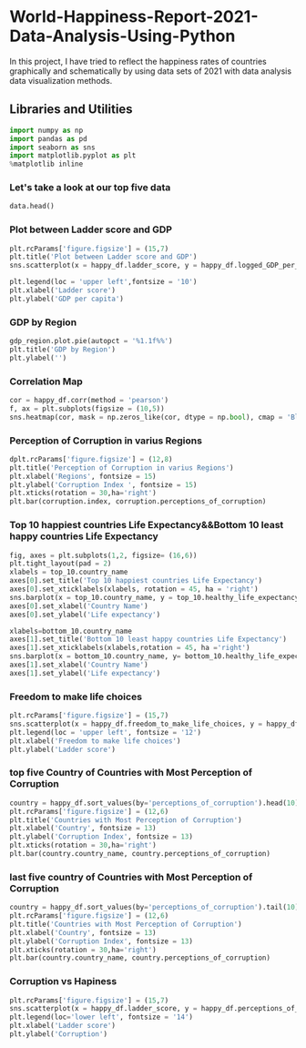 # World-Happiness-Report-2021-Data-Analysis-Using-Python
In this project, I have tried to reflect the happiness rates of countries graphically and schematically by using data sets of 2021 with data analysis data visualization methods.

## Libraries and Utilities

```Python
import numpy as np
import pandas as pd 
import seaborn as sns
import matplotlib.pyplot as plt
%matplotlib inline
```
### Let's take a look at our top five data

```Python
data.head()
```



### Plot between Ladder score and GDP

```Python
plt.rcParams['figure.figsize'] = (15,7)
plt.title('Plot between Ladder score and GDP')
sns.scatterplot(x = happy_df.ladder_score, y = happy_df.logged_GDP_per_capita, hue = happy_df.regional_indicator, s = 200);

plt.legend(loc = 'upper left',fontsize = '10')
plt.xlabel('Ladder score')
plt.ylabel('GDP per capita')
```


### GDP by Region

```Python
gdp_region.plot.pie(autopct = '%1.1f%%')
plt.title('GDP by Region')
plt.ylabel('')
```



### Correlation Map

```Python
cor = happy_df.corr(method = 'pearson')
f, ax = plt.subplots(figsize = (10,5))
sns.heatmap(cor, mask = np.zeros_like(cor, dtype = np.bool), cmap = 'Blues', square = True, ax = ax)
```


### Perception of Corruption in varius Regions

```Python
dplt.rcParams['figure.figsize'] = (12,8)
plt.title('Perception of Corruption in varius Regions')
plt.xlabel('Regions', fontsize = 15)
plt.ylabel('Corruption Index ', fontsize = 15)
plt.xticks(rotation = 30,ha='right')
plt.bar(corruption.index, corruption.perceptions_of_corruption)
```

### Top 10 happiest countries Life Expectancy&&Bottom 10 least happy countries Life Expectancy

```Python
fig, axes = plt.subplots(1,2, figsize= (16,6))
plt.tight_layout(pad = 2)
xlabels = top_10.country_name
axes[0].set_title('Top 10 happiest countries Life Expectancy')
axes[0].set_xticklabels(xlabels, rotation = 45, ha = 'right')
sns.barplot(x = top_10.country_name, y = top_10.healthy_life_expectancy, ax = axes[0])
axes[0].set_xlabel('Country Name')
axes[0].set_ylabel('Life expectancy')

xlabels=bottom_10.country_name
axes[1].set_title('Bottom 10 least happy countries Life Expectancy')
axes[1].set_xticklabels(xlabels,rotation = 45, ha ='right')
sns.barplot(x = bottom_10.country_name, y= bottom_10.healthy_life_expectancy, ax = axes[1])
axes[1].set_xlabel('Country Name')
axes[1].set_ylabel('Life expectancy')
```



### Freedom to make life choices

```Python
plt.rcParams['figure.figsize'] = (15,7)
sns.scatterplot(x = happy_df.freedom_to_make_life_choices, y = happy_df.ladder_score, hue = happy_df.regional_indicator, s=200)
plt.legend(loc = 'upper left', fontsize = '12')
plt.xlabel('Freedom to make life choices')
plt.ylabel('Ladder score')
```


### top five Country of Countries with Most Perception of Corruption

```Python
country = happy_df.sort_values(by='perceptions_of_corruption').head(10)
plt.rcParams['figure.figsize'] = (12,6)
plt.title('Countries with Most Perception of Corruption')
plt.xlabel('Country', fontsize = 13)
plt.ylabel('Corruption Index', fontsize = 13)
plt.xticks(rotation = 30,ha='right')
plt.bar(country.country_name, country.perceptions_of_corruption)
```


### last five country of Countries with Most Perception of Corruption

```Python
country = happy_df.sort_values(by='perceptions_of_corruption').tail(10)
plt.rcParams['figure.figsize'] = (12,6)
plt.title('Countries with Most Perception of Corruption')
plt.xlabel('Country', fontsize = 13)
plt.ylabel('Corruption Index', fontsize = 13)
plt.xticks(rotation = 30,ha='right')
plt.bar(country.country_name, country.perceptions_of_corruption)
```


### Corruption vs Hapiness
```Python
plt.rcParams['figure.figsize'] = (15,7)
sns.scatterplot(x = happy_df.ladder_score, y = happy_df.perceptions_of_corruption, hue=happy_df.regional_indicator, s=200)
plt.legend(loc='lower left', fontsize = '14')
plt.xlabel('Ladder score')
plt.ylabel('Corruption')
```



